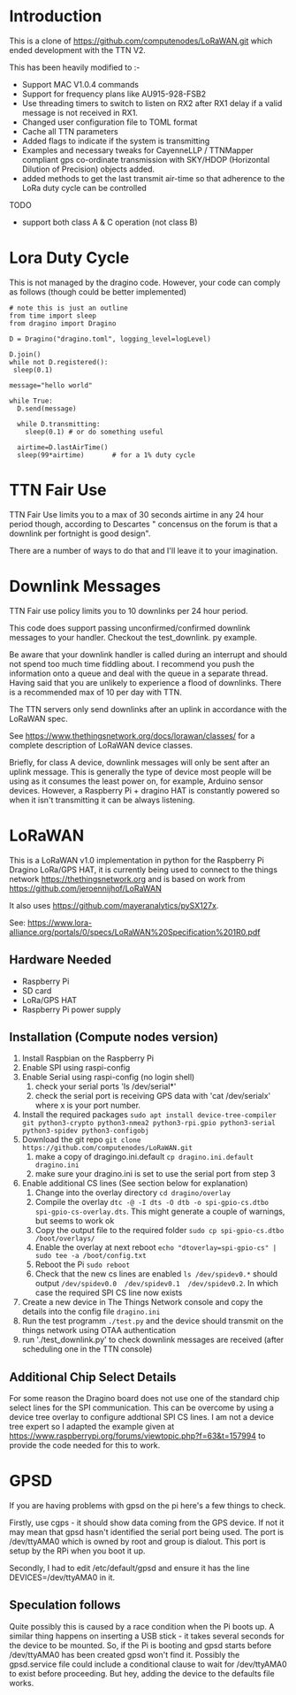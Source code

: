 # Introduction

This is a clone of https://github.com/computenodes/LoRaWAN.git which ended development with the TTN V2.

This has been heavily modified to :-

* Support MAC V1.0.4 commands
* Support for frequency plans like AU915-928-FSB2
* Use threading timers to switch to listen on RX2 after RX1 delay if a valid message is not received in RX1.
* Changed user configuration file to TOML format
* Cache all TTN parameters
* Added flags to indicate if the system is transmitting
* Examples and necessary tweaks for CayenneLLP / TTNMapper compliant gps co-ordinate transmission with SKY/HDOP (Horizontal Dilution of Precision) objects added.
* added methods to get the last transmit air-time so that adherence to the LoRa duty cycle can be controlled

TODO

* support both class A & C operation (not class B)

# Lora Duty Cycle

This is not managed by the dragino code. However, your code can comply as follows (though could be better implemented)

```
# note this is just an outline
from time import sleep
from dragino import Dragino

D = Dragino("dragino.toml", logging_level=logLevel)

D.join()
while not D.registered():
 sleep(0.1)

message="hello world"

while True:
  D.send(message)

  while D.transmitting:
    sleep(0.1) # or do something useful

  airtime=D.lastAirTime()
  sleep(99*airtime)       # for a 1% duty cycle

```

# TTN Fair Use

TTN Fair Use limits you to a max of 30 seconds airtime in any 24 hour period though, according to Descartes "
concensus on the forum is that a downlink per fortnight is good design". 

There are a number of ways to do that and I'll leave it to your imagination.


# Downlink Messages

TTN Fair use policy limits you to 10 downlinks per 24 hour period.

This code does support passing unconfirmed/confirmed downlink messages to your handler. Checkout the test_downlink.
py example.

Be aware that your downlink handler is called during an interrupt and should not spend too much time fiddling about.
I recommend you push the information onto a queue and deal with the queue in a separate thread. Having said that you
are unlikely to experience a flood of downlinks. There is a recommended max of 10 per day with TTN.

The TTN servers only send downlinks after an uplink in accordance with the LoRaWAN spec.

See https://www.thethingsnetwork.org/docs/lorawan/classes/ for a complete description of LoRaWAN device classes.

Briefly, for class A device, downlink messages will only be sent after an uplink message. This is generally the type of device most people will be using as it consumes the least power on, for example, Arduino sensor devices. However, a Raspberry Pi + dragino HAT is constantly powered so when it isn't transmitting it can be always listening.


# LoRaWAN
This is a LoRaWAN v1.0 implementation in python for the Raspberry Pi Dragino LoRa/GPS HAT, it is currently being used to connect to the things network https://thethingsnetwork.org and is based on work from https://github.com/jeroennijhof/LoRaWAN

It also uses https://github.com/mayeranalytics/pySX127x.

See: https://www.lora-alliance.org/portals/0/specs/LoRaWAN%20Specification%201R0.pdf

## Hardware Needed
* Raspberry Pi
* SD card
* LoRa/GPS HAT
* Raspberry Pi power supply

## Installation (Compute nodes version)
1. Install Raspbian on the Raspberry Pi
2. Enable SPI using raspi-config
3. Enable Serial using raspi-config (no login shell)
    1. check your serial ports 'ls /dev/serial*'
    2. check the serial port is receiving GPS data with 'cat /dev/serialx' where x is your port number.
4. Install the required packages `sudo apt install device-tree-compiler git python3-crypto python3-nmea2 python3-rpi.gpio python3-serial python3-spidev python3-configobj`
5. Download the git repo `git clone https://github.com/computenodes/LoRaWAN.git`
    1. make a copy of dragingo.ini.default `cp dragino.ini.default dragino.ini`
    2. make sure your dragino.ini is set to use the serial port from step 3
6. Enable additional CS lines (See section below for explanation)
    1. Change into the overlay directory `cd dragino/overlay`
    2. Compile the overlay `dtc -@ -I dts -O dtb -o spi-gpio-cs.dtbo spi-gpio-cs-overlay.dts`.  This might generate a couple of warnings, but seems to work ok
    3. Copy the output file to the required folder `sudo cp spi-gpio-cs.dtbo /boot/overlays/`
    4. Enable the overlay at next reboot `echo "dtoverlay=spi-gpio-cs" | sudo tee -a /boot/config.txt`
    5. Reboot the Pi `sudo reboot`
    6. Check that the new cs lines are enabled `ls /dev/spidev0.*` should output `/dev/spidev0.0  /dev/spidev0.1  /dev/spidev0.2`.  In which case the required SPI CS line now exists
7. Create a new device in The Things Network console and copy the details into the config file `dragino.ini`
8. Run the test programm `./test.py` and the device should transmit on the things network using OTAA authentication
9. run './test_downlink.py' to check downlink messages are received (after scheduling one in the TTN console)

## Additional Chip Select Details
For some reason the Dragino board does not use one of the standard chip select lines for the SPI communication.  This can be overcome by using a device tree overlay to configure addtional SPI CS lines.  I am not a device tree expert so I adapted the example given at https://www.raspberrypi.org/forums/viewtopic.php?f=63&t=157994 to provide the code needed for this to work.  

# GPSD #
If you are having problems with gpsd on the pi here's a few things to check.

Firstly, use cgps - it should show data coming from the GPS device. If not it may mean that gpsd hasn't identified the serial port being used. The port is /dev/ttyAMA0 which is owned by root and group is dialout. This port is setup by the RPi when you boot it up.

Secondly, I had to edit /etc/default/gpsd and ensure it has the line DEVICES=/dev/ttyAMA0 in it.

## Speculation follows ##
Quite possibly this is caused by a race condition when the Pi boots up. A similar thing happens on inserting a USB stick - it takes several seconds for the device to be mounted. So, if the Pi is booting and gpsd starts before /dev/ttyAMA0 has been created gpsd won't find it. Possibly the gpsd.service file could include a conditional clause to wait for /dev/ttyAMA0 to exist before proceeding. But hey, adding the device to the defaults file works.
